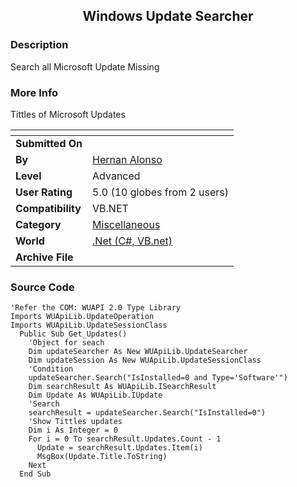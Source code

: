﻿<div align="center">

## Windows Update Searcher


</div>

### Description

Search all Microsoft Update Missing
 
### More Info
 
Tittles of Microsoft Updates


<span>             |<span>
---                |---
**Submitted On**   |
**By**             |[Hernan Alonso](https://github.com/Planet-Source-Code/PSCIndex/blob/master/ByAuthor/hernan-alonso.md)
**Level**          |Advanced
**User Rating**    |5.0 (10 globes from 2 users)
**Compatibility**  |VB\.NET
**Category**       |[Miscellaneous](https://github.com/Planet-Source-Code/PSCIndex/blob/master/ByCategory/miscellaneous__10-1.md)
**World**          |[\.Net \(C\#, VB\.net\)](https://github.com/Planet-Source-Code/PSCIndex/blob/master/ByWorld/net-c-vb-net.md)
**Archive File**   |[](https://github.com/Planet-Source-Code/hernan-alonso-windows-update-searcher__10-4262/archive/master.zip)





### Source Code

```
'Refer the COM: WUAPI 2.0 Type Library
Imports WUApiLib.UpdateOperation
Imports WUApiLib.UpdateSessionClass
  Public Sub Get_Updates()
    'Object for seach
    Dim updateSearcher As New WUApiLib.UpdateSearcher
    Dim updateSession As New WUApiLib.UpdateSessionClass
    'Condition
    updateSearcher.Search("IsInstalled=0 and Type='Software'")
    Dim searchResult As WUApiLib.ISearchResult
    Dim Update As WUApiLib.IUpdate
    'Search
    searchResult = updateSearcher.Search("IsInstalled=0")
    'Show Tittles updates
    Dim i As Integer = 0
    For i = 0 To searchResult.Updates.Count - 1
      Update = searchResult.Updates.Item(i)
      MsgBox(Update.Title.ToString)
    Next
  End Sub
```

